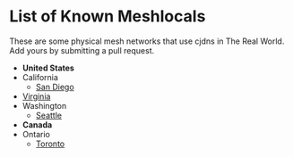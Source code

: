# List of Known Meshlocals

These are some physical mesh networks that use cjdns in The Real World. Add
yours by submitting a pull request.

 * **United States**
  * California
    * [San Diego](sandiego.md)
  * [Virginia](virginia.md)
  * Washington
    * [Seattle](seattle.md)
 * **Canada**
  * Ontario
    * [Toronto](toronto.md)
